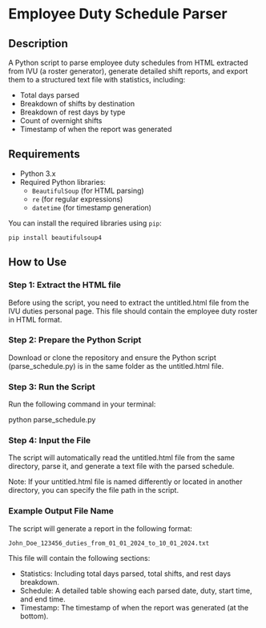 # Employee Duty Schedule Parser

## Description

A Python script to parse employee duty schedules from HTML extracted from IVU (a roster generator), generate detailed shift reports, and export them to a structured text file with statistics, including:

- Total days parsed
- Breakdown of shifts by destination
- Breakdown of rest days by type
- Count of overnight shifts
- Timestamp of when the report was generated

## Requirements

- Python 3.x
- Required Python libraries:
  - `BeautifulSoup` (for HTML parsing)
  - `re` (for regular expressions)
  - `datetime` (for timestamp generation)

You can install the required libraries using `pip`:

`pip install beautifulsoup4`

## How to Use

### Step 1: Extract the HTML file
Before using the script, you need to extract the untitled.html file from the IVU duties personal page. This file should contain the employee duty roster in HTML format.

### Step 2: Prepare the Python Script
Download or clone the repository and ensure the Python script (parse_schedule.py) is in the same folder as the untitled.html file.

### Step 3: Run the Script
Run the following command in your terminal:

python parse_schedule.py

### Step 4: Input the File
The script will automatically read the untitled.html file from the same directory, parse it, and generate a text file with the parsed schedule.

Note: If your untitled.html file is named differently or located in another directory, you can specify the file path in the script.

### Example Output File Name
The script will generate a report in the following format:


`John_Doe_123456_duties_from_01_01_2024_to_10_01_2024.txt`


This file will contain the following sections:

- Statistics: Including total days parsed, total shifts, and rest days breakdown.
- Schedule: A detailed table showing each parsed date, duty, start time, and end time.
- Timestamp: The timestamp of when the report was generated (at the bottom).

